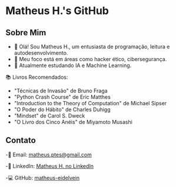 # Matheus H.'s GitHub

## Sobre Mim

- 👋 Olá! Sou Matheus H., um entusiasta de programação, leitura e autodesenvolvimento.
- 🎯 Meu foco está em áreas como hacker ético, cibersegurança.
- 🚀 Atualmente estudando IA e Machine Learning.

📚 Livros Recomendados:

- "Técnicas de Invasão" de Bruno Fraga
- "Python Crash Course" de Eric Matthes
- "Introduction to the Theory of Computation" de Michael Sipser
- "O Poder do Hábito" de Charles Duhigg
- "Mindset" de Carol S. Dweck
- "O Livro dos Cinco Anéis" de Miyamoto Musashi


## Contato

-📧 Email: [matheus.ptes@gmail.com](mailto:matheus.ptes@gmail.com)

-🔗 LinkedIn: [Matheus H. no LinkedIn](https://www.linkedin.com/in/matheus-henrique-7b2689240/)

-💻 GitHub: [matheus-eidelvein](https://github.com/matheus-eidelvein)
